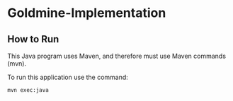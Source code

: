 # Goldmine-Implementation

## How to Run
This Java program uses Maven, and therefore must use Maven commands (mvn).

To run this application use the command:
```bash 
mvn exec:java
```
